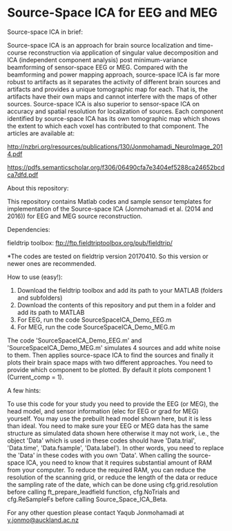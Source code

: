 # Source-Space ICA for EEG and MEG
Source-space ICA in brief:

Source-space ICA is an approach for brain source localization and time-course reconstruction via application of singular value decomposition and ICA (independent component analysis) post minimum-variance beamforming of sensor-space EEG or MEG. Compared with the beamforming and power mapping approach, source-space ICA is far more robust to artifacts as it separates the activity of different brain sources and artifacts and provides a unique tomographic map for each. That is, the artifacts have their own maps and cannot interfere with the maps of other sources. Source-space ICA is also superior to sensor-space ICA on accuracy and spatial resolution for localization of sources. Each component identified by source-space ICA has its own tomographic map which shows the extent to which each voxel has contributed to that component.
The articles are available at:

http://nzbri.org/resources/publications/130/Jonmohamadi_NeuroImage_2014.pdf

https://pdfs.semanticscholar.org/f306/06490cfa7e3404ef5288ca24652bcdca7dfd.pdf

About this repository:

This repository contains Matlab codes and sample sensor templates for implementation of the Source-space ICA (Jonmohamadi et al. (2014 and 2016)) for EEG and MEG source reconstruction. 

Dependencies:

fieldtrip toolbox: ftp://ftp.fieldtriptoolbox.org/pub/fieldtrip/

*The codes are tested on fieldtrip version 20170410. So this version or newer ones are recommended. 

How to use (easy!):

1) Download the fieldtrip toolbox and add its path to your MATLAB (folders and subfolders) 
2) Download the contents of this repository and put them in a folder and add its path to MATLAB 
3) For EEG, run the code SourceSpaceICA_Demo_EEG.m
4) For MEG, run the code SourceSpaceICA_Demo_MEG.m

The code 'SourceSpaceICA_Demo_EEG.m' and 'SourceSpaceICA_Demo_MEG.m' simulates 4 sources and add white noise to them. Then applies source-space ICA to find the sources and finally it plots their brain space maps with two different approaches. You need to provide which component to be plotted. By default it plots component 1 (Current_comp = 1). 


A few hints:

To use this code for your study you need to provide the EEG (or MEG), the head model, and sensor information (elec for EEG or grad for MEG) yourself. 
You may use the prebuilt head model shown here, but it is less than ideal.
You need to make sure your EEG or MEG data has the same structure as simulated data shown here otherwise it may not work, i.e., the object 'Data' which is used in these codes should have 'Data.trial', 'Data.time', 'Data.fsample', 'Data.label'). In other words, you need to replace the 'Data' in these codes with you own 'Data'.
When calling the source-space ICA, you need to know that it requires substantial amount of RAM from your computer.
To reduce the required RAM, you can reduce the resolution of the scanning grid, or reduce the length of the data or reduce the sampling rate of the date, which can be done using cfg.grid.resolution before calling ft_prepare_leadfield function, cfg.NoTrials and cfg.ReSampleFs before calling Source_Space_ICA_Beta.

For any other question please contact Yaqub Jonmohamadi at y.jonmo@auckland.ac.nz
